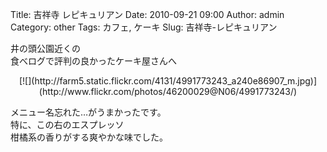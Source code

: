 Title: 吉祥寺 レピキュリアン
Date: 2010-09-21 09:00
Author: admin
Category: other
Tags: カフェ, ケーキ
Slug: 吉祥寺-レピキュリアン

井の頭公園近くの  
食べログで評判の良かったケーキ屋さんへ

<p>
<center>
[![](http://farm5.static.flickr.com/4131/4991773243_a240e86907_m.jpg)](http://www.flickr.com/photos/46200029@N06/4991773243/)

</center>
  
メニュー名忘れた…がうまかったです。  
特に、この右のエスプレッソ  
柑橘系の香りがする爽やかな味でした。

</p>


